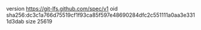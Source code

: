 version https://git-lfs.github.com/spec/v1
oid sha256:dc3c1a766d75519cf1f93ca85f597e48690284dfc2c551111a0aa3e3311d3dab
size 25619
